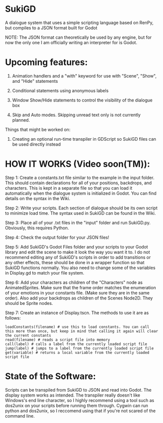 # SukiGD
A dialogue system that uses a simple scripting language based on RenPy, but compiles to a JSON format built for Godot

NOTE: The JSON format can theoretically be used by any engine, but for now the only one I am officially writing an interpreter for is Godot.
  
# Upcoming features:
  
  1. Animation handlers and a "with" keyword for use with "Scene", "Show", and "Hide" statements
  
  2. Conditional statements using anonymous labels
  
  3. Window Show/Hide statements to control the visibility of the dialogue box
  
  4. Skip and Auto modes. Skipping unread text only is not currently planned.
  
Things that might be worked on:
  
  1. Creating an optional run-time transpiler in GDScript so SukiGD files can be used directly instead
  
# HOW IT WORKS (Video soon(TM)):

Step 1: Create a constants.txt file similar to the example in the input folder. This should contain declarations for all of your positions, backdrops, and characters. This is kept in a separate file so that you can load it automatically when the dialogue system is initialized in Godot. You can find details on the syntax in the Wiki.

Step 2: Write your scripts. Each section of dialogue should be its own script to minimize load time. The syntax used in SukiGD can be found in the Wiki.

Step 3: Place all of your .txt files in the "input" folder and run SukiGD.py. Obviously, this requires Python.

Step 4: Check the output folder for your JSON files!

Step 5: Add SukiGD's Godot Files folder and your scripts to your Godot library and edit the scene to make it look the way you want it to. I do not recommend editing any of SukiGD's scripts in order to add transitions or any other effects, these should be done in a wrapper function so that SukiGD functions normally. You also need to change some of the variables in Display.gd to match your file system.

Step 6: Add your characters as children of the "Characters" node as AnimatedSprites. Make sure that the frame order matches the enumeration of your emotions in your constants file. (Make sure they are in the same order). Also add your backdrops as children of the Scenes Node2D. They should be Sprite nodes.

Step 7: Create an instance of Display.tscn. The methods to use it are as follows:
```
loadConstants(filename) # use this to load constants. You can call this more than once, but keep in mind that calling it again will clear the current constants
read(filename) # reads a script file into memory
call(label) # calls a label from the currently loaded script file
jump(label) # jumps to a label from the currently loaded script file
get(variable) # returns a local variable from the currently loaded script file
```
  
# State of the Software:

Scripts can be transpiled from SukiGD to JSON and read into Godot. The display system works as intended. The transpiler really doesn't like Windows's end line character, so I highly recommend using a tool such as dos2unix on your scripts before running them through. Cygwin can run python and dos2unix, so I reccomend using that if you're not scared of the command line.
